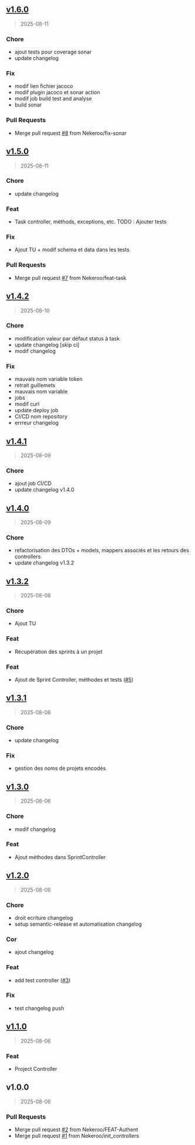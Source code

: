 
<a name="v1.6.0"></a>
## [v1.6.0](https://github.com/Nekeroo/Sprintify/compare/v1.5.0...v1.6.0)

> 2025-08-11

### Chore

* ajout tests pour coverage sonar
* update changelog

### Fix

* modif lien fichier jacoco
* modif plugin jacoco et sonar action
* modif job build test and analyse
* build sonar

### Pull Requests

* Merge pull request [#8](https://github.com/Nekeroo/Sprintify/issues/8) from Nekeroo/fix-sonar


<a name="v1.5.0"></a>
## [v1.5.0](https://github.com/Nekeroo/Sprintify/compare/v1.4.2...v1.5.0)

> 2025-08-11

### Chore

* update changelog

### Feat

* Task controller, méthods, exceptions, etc. TODO : Ajouter tests

### Fix

* Ajout TU + modif schema et data dans les tests

### Pull Requests

* Merge pull request [#7](https://github.com/Nekeroo/Sprintify/issues/7) from Nekeroo/feat-task


<a name="v1.4.2"></a>
## [v1.4.2](https://github.com/Nekeroo/Sprintify/compare/v1.4.1...v1.4.2)

> 2025-08-10

### Chore

* modification valeur par défaut status à task
* update changelog [skip ci]
* modif changelog

### Fix

* mauvais nom variable token
* retrait guillemets
* mauvais nom variable
* jobs
* modif curl
* update deploy job
* CI/CD nom repository
* errreur changelog


<a name="v1.4.1"></a>
## [v1.4.1](https://github.com/Nekeroo/Sprintify/compare/v1.4.0...v1.4.1)

> 2025-08-09

### Chore

* ajout job CI/CD
* update changelog v1.4.0


<a name="v1.4.0"></a>
## [v1.4.0](https://github.com/Nekeroo/Sprintify/compare/v1.3.2...v1.4.0)

> 2025-08-09

### Chore

* refactorisation des DTOs + models, mappers associés et les retours des controllers
* update changelog v1.3.2


<a name="v1.3.2"></a>
## [v1.3.2](https://github.com/Nekeroo/Sprintify/compare/v1.3.1...v1.3.2)

> 2025-08-06

### Chore

* Ajout TU

### Feat

* Récupération des sprints à un projet

### Feat

* Ajout de Sprint Controller, méthodes et tests ([#5](https://github.com/Nekeroo/Sprintify/issues/5))


<a name="v1.3.1"></a>
## [v1.3.1](https://github.com/Nekeroo/Sprintify/compare/v1.3.0...v1.3.1)

> 2025-08-06

### Chore

* update changelog

### Fix

* gestion des noms de projets encodés


<a name="v1.3.0"></a>
## [v1.3.0](https://github.com/Nekeroo/Sprintify/compare/v1.2.0...v1.3.0)

> 2025-08-06

### Chore

* modif changelog

### Feat

* Ajout méthodes dans SprintController


<a name="v1.2.0"></a>
## [v1.2.0](https://github.com/Nekeroo/Sprintify/compare/v1.1.0...v1.2.0)

> 2025-08-06

### Chore

* droit ecriture changelog
* setup semantic-release et automatisation changelog

### Cor

* ajout changelog

### Feat

* add test controller ([#3](https://github.com/Nekeroo/Sprintify/issues/3))

### Fix

* test changelog push


<a name="v1.1.0"></a>
## [v1.1.0](https://github.com/Nekeroo/Sprintify/compare/v1.0.0...v1.1.0)

> 2025-08-06

### Feat

* Project Controller


<a name="v1.0.0"></a>
## v1.0.0

> 2025-08-06

### Pull Requests

* Merge pull request [#2](https://github.com/Nekeroo/Sprintify/issues/2) from Nekeroo/FEAT-Authent
* Merge pull request [#1](https://github.com/Nekeroo/Sprintify/issues/1) from Nekeroo/init_controllers

